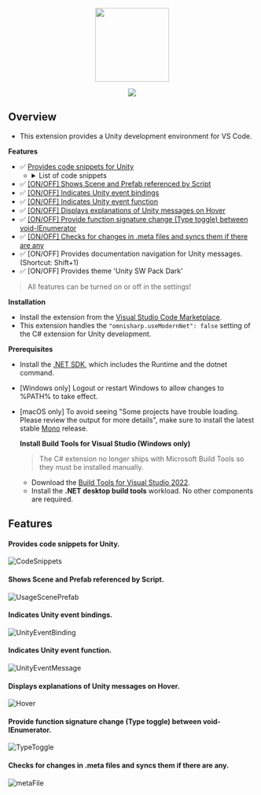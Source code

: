 <p align="center">
  <a href="https://marketplace.visualstudio.com/items?itemName=SangwookYoo.unity-sw-pack" title="Visual Studio Code Marketplace" target="_blank">
    <img src="https://github.com/sangwookyoo/vscode-unity-sw-pack/blob/master/images/icon.png?raw=true" width="150px" />
  </a>
  <br/>
  </p>
<p align="center">
<img src="https://img.shields.io/badge/Unity%20SW%20Pack%20v0.0.8%20-%23000000.svg?&style=flat&logo=unity&logoColor=white" style="height : auto; margin-left : 2px; margin-right : 2px;"/>
</p>

## Overview
- This extension provides a Unity development environment for VS Code.

**Features**
- ✅ [Provides code snippets for Unity](#provides-code-snippets-for-unity)
	- <details>
		<summary>List of code snippets</summary>

		- Game Classes:
			- `MonoBehaviour`
			- `NetworkBehaviour`
			- `ScriptableObject`

		- Editor Classes:
			- `Editor`

		- Visual Studio Tools for Unity:
			- `Debug.Log()` (type _`log`_)
			- `Debug.LogError()` (type _`logError`_)
			- `Debug.LogWarning()` (type _`logWarning`_)

		- MonoBehaviour Methods:
			- `Awake()`
			- `FixedUpdate()`
			- `LateUpdate()`
			- `OnAnimatorIK()`
			- `OnAnimatorMove()`
			- `OnApplicationFocus()`
			- `OnApplicationPause()`
			- `OnApplicationQuit()`
			- `OnAudioFilterRead()`
			- `OnBecameInvisible()`
			- `OnBecameVisible()`
			- `OnBeforeTransformParentChanged()`
			- `OnCanvasGroupChanged()`
			- `OnCollisionEnter()`
			- `OnCollisionEnter2D()`
			- `OnCollisionExit()`
			- `OnCollisionExit2D()`
			- `OnCollisionStay()`
			- `OnCollisionStay2D()`
			- `OnConnectedToServer()`
			- `OnControllerColliderHit()`
			- `OnDestroy()`
			- `OnDisable()`
			- `OnDisconnectedFromMasterServer()`
			- `OnDisconnectedFromServer()`
			- `OnDrawGizmos()`
			- `OnDrawGizmosSelected()`
			- `OnEnable()`
			- `OnFailedToConnect()`
			- `OnFailedToConnectToMasterServer()`
			- `OnGUI()`
			- `OnJointBreak()`
			- `OnJointBreak2D()`
			- `OnLevelWasLoaded()`
			- `OnMasterServerEvent()`
			- `OnMouseDown()`
			- `OnMouseDrag()`
			- `OnMouseEnter()`
			- `OnMouseExit()`
			- `OnMouseOver()`
			- `OnMouseUp()`
			- `OnMouseUpAsButton()`
			- `OnNetworkInstantiate()`
			- `OnParticleCollision()`
			- `OnParticleSystemStopped()`
			- `OnParticleTrigger()`
			- `OnParticleUpdateJobScheduled()`
			- `OnPlayerConnected()`
			- `OnPlayerDisconnected()`
			- `OnPostRender()`
			- `OnPreCull()`
			- `OnPreRender()`
			- `OnRectTransformDimensionsChange()`
			- `OnRectTransformRemoved()`
			- `OnRenderImage()`
			- `OnRenderObject()`
			- `OnSerializeNetworkView()`
			- `OnServerInitialized()`
			- `OnTransformChildrenChanged()`
			- `OnTransformParentChanged()`
			- `OnTriggerEnter()`
			- `OnTriggerEnter2D()`
			- `OnTriggerExit()`
			- `OnTriggerExit2D()`
			- `OnTriggerStay()`
			- `OnTriggerStay2D()`
			- `OnValidate()`
			- `OnWillRenderObject()`
			- `Reset()`
			- `Start()`
			- `Update()`
		</details>
- ✅ [[ON/OFF] Shows Scene and Prefab referenced by Script](#shows-scene-and-prefab-referenced-by-script)
- ✅ [[ON/OFF] Indicates Unity event bindings](#indicates-unity-event-bindings)
- ✅ [[ON/OFF] Indicates Unity event function](#indicates-unity-event-function)
- ✅ [[ON/OFF] Displays explanations of Unity messages on Hover](#displays-explanations-of-unity-messages-on-hover)
- ✅ [[ON/OFF] Provide function signature change (Type toggle) between void-IEnumerator](#provide-function-signature-change-type-toggle-between-void-ienumerator)
- ✅ [[ON/OFF] Checks for changes in .meta files and syncs them if there are any](#checks-for-changes-in-meta-files-and-syncs-them-if-there-are-any)
- ✅ [ON/OFF] Provides documentation navigation for Unity messages. (Shortcut: Shift+1)
- ✅ [ON/OFF] Provides theme 'Unity SW Pack Dark'
> All features can be turned on or off in the settings!

**Installation**
- Install the extension from the [Visual Studio Code Marketplace](https://marketplace.visualstudio.com/items?itemName=SangwookYoo.unity-sw-pack).
- This extension handles the `"omnisharp.useModernNet": false` setting of the C# extension for Unity development.

**Prerequisites**
- Install the [.NET SDK](https://dotnet.microsoft.com/download), which includes the Runtime and the dotnet command.
- [Windows only] Logout or restart Windows to allow changes to %PATH% to take effect.
- [macOS only] To avoid seeing "Some projects have trouble loading. Please review the output for more details", make sure to install the latest stable [Mono](https://www.mono-project.com/download/) release.

	**Install Build Tools for Visual Studio (Windows only)**

	> The C# extension no longer ships with Microsoft Build Tools so they must be installed manually.
	- Download the [Build Tools for Visual Studio 2022](https://visualstudio.microsoft.com/downloads/#build-tools-for-visual-studio-2022).
	- Install the <b>.NET desktop build tools</b> workload. No other components are required.

## Features

#### Provides code snippets for Unity.
![CodeSnippets](gifs/01.gif)

#### Shows Scene and Prefab referenced by Script.
![UsageScenePrefab](gifs/02.gif)

#### Indicates Unity event bindings.
![UnityEventBinding](gifs/03.gif)

#### Indicates Unity event function.
![UnityEventMessage](gifs/04.gif)

#### Displays explanations of Unity messages on Hover.
![Hover](gifs/05.gif)

#### Provide function signature change (Type toggle) between void-IEnumerator.
![TypeToggle](gifs/06.gif)

#### Checks for changes in .meta files and syncs them if there are any.
![metaFile](gifs/07.gif)
